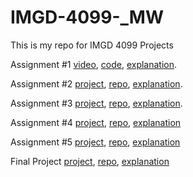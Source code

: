 # IMGD-4099-_MW
This is my repo for IMGD 4099 Projects

Assignment #1 [video](https://youtu.be/gIdV1atpJQ0), [code](https://github.com/BlakeQuin33/IMGD-4099-_MW/blob/main/codeA1), [explanation](https://docs.google.com/document/d/1If8bPcuACKhsswEoILwy65SIyFaySQxHg5ODnWZZq_g/edit?usp=sharing).

Assignment #2 [project](https://video-feedback-poroject.glitch.me/), [repo](https://glitch.com/edit/#!/video-feedback-poroject), [explanation](https://docs.google.com/document/d/1N_F309hXyAULmiQFH_C7c7l2EFxKBAxkU7cesFnN54I/edit?usp=sharing).

Assignment #3 [project](https://reactiondiffusiona3.glitch.me/), [repo](https://glitch.com/edit/#!/reactiondiffusiona3), [explanation](https://docs.google.com/document/d/1O2EEhbHf7zKo2V4LpnEXNM5DIw4pCGaBm3dxNMwJVKU/edit?usp=sharing).

Assignment #4 [project](https://particle-a4-4099.glitch.me), [repo](https://glitch.com/edit/#!/particle-a4-4099), [explanation](https://docs.google.com/document/d/1QV3Iqs82gaBzxU5UsdDk-Xv8MaWzPvhKs4Cs2iYDaS8/edit?usp=sharing)

Assignment #5 [project](https://vants-a5-4099.glitch.me), [repo](https://glitch.com/edit/#!/vants-a5-4099), [explanation](https://docs.google.com/document/d/1puWEewU57ENdRMBp3A2t6iBbh1PgAUQmwz18YyXOtY0/edit?usp=sharing)

Final Project [project](https://www.shadertoy.com/view/mdcfzM), [repo](https://www.shadertoy.com/view/mdcfzM), [explanation](https://docs.google.com/document/d/1S5yLmgMrCWz3fWuWi1jK5_D5CeSB2IBL1gUbPcSbcMc/edit?usp=sharing)

